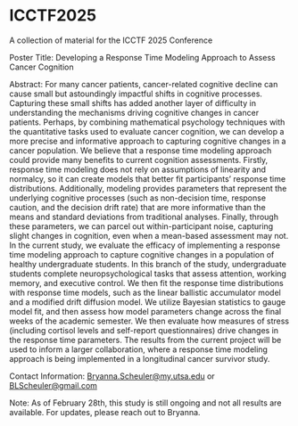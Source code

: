 # ICCTF2025
A collection of material for the ICCTF 2025 Conference

Poster Title: Developing a Response Time Modeling Approach to Assess Cancer Cognition

Abstract: For many cancer patients, cancer-related cognitive decline can cause small but astoundingly impactful shifts in cognitive processes. Capturing these small shifts has added another layer of difficulty in understanding the mechanisms driving cognitive changes in cancer patients. Perhaps, by combining mathematical psychology techniques with the quantitative tasks used to evaluate cancer cognition, we can develop a more precise and informative approach to capturing cognitive changes in a cancer population. We believe that a response time modeling approach could provide many benefits to current cognition assessments. Firstly, response time modeling does not rely on assumptions of linearity and normalcy, so it can create models that better fit participants’ response time distributions. Additionally, modeling provides parameters that represent the underlying cognitive processes (such as non-decision time, response caution, and the decision drift rate) that are more informative than the means and standard deviations from traditional analyses. Finally, through these parameters, we can parcel out within-participant noise, capturing slight changes in cognition, even when a mean-based assessment may not. In the current study, we evaluate the efficacy of implementing a response time modeling approach to capture cognitive changes in a population of healthy undergraduate students. In this branch of the study, undergraduate students complete neuropsychological tasks that assess attention, working memory, and executive control. We then fit the response time distributions with response time models, such as the linear ballistic accumulator model and a modified drift diffusion model. We utilize Bayesian statistics to gauge model fit, and then assess how model parameters change across the final weeks of the academic semester. We then evaluate how measures of stress (including cortisol levels and self-report questionnaires) drive changes in the response time parameters. The results from the current project will be used to inform a larger collaboration, where a response time modeling approach is being implemented in a longitudinal cancer survivor study.

Contact Information: Bryanna.Scheuler@my.utsa.edu or BLScheuler@gmail.com

Note: As of February 28th, this study is still ongoing and not all results are available. For updates, please reach out to Bryanna.

